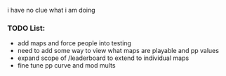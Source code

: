 i have no clue what i am doing
### TODO List:
- add maps and force people into testing
- need to add some way to view what maps are playable and pp values
- expand scope of /leaderboard to extend to individual maps
- fine tune pp curve and mod mults